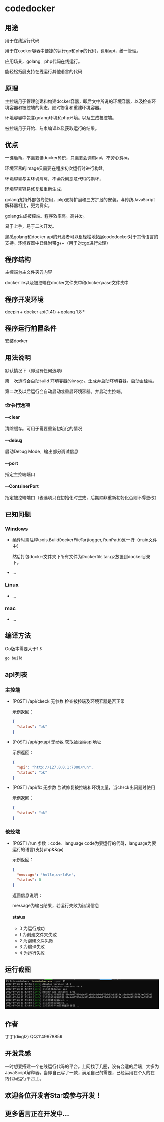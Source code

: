 # codedocker

## 用途

用于在线运行代码

用于在docker容器中便捷的运行go和php的代码，调用api，统一管理。

应用场景，golang、php代码在线运行。

能轻松拓展支持在线运行其他语言的代码

## 原理

主控端用于管理创建和构建docker容器，即后文中所说的环境容器，以及检查环境容器和被控端的状态，随时修复和重建环境容器。

环境容器中包含golang环境和php环境。以及生成被控端。

被控端用于开始、结束编译以及获取运行的结果。

## 优点

一键启动，不需要懂docker知识，只需要会调用api，不劳心费神。

环境容器的image只需要在程序初次运行时进行构建。

环境容器与主环境隔离，不会受到恶意代码的损坏。

环境容器容易修复和重新生成。

golang支持外部包的使用，php支持扩展和三方扩展的安装。与传统JavaScript解释器相比，更为真实。

golang生成被控端。程序效率高。高并发。

易于上手，易于二次开发。

熟悉golang和docker api的开发者可以很轻松地拓展codedocker对于其他语言的支持。环境容器中已经附带g++（用于对cgo进行处理）

## 程序结构

主控端为主文件夹的内容

dockerfile以及被控端在docker文件夹中和docker\base文件夹中

## 程序开发环境

deepin + docker api(1.41) + golang 1.8.*

## 程序运行前置条件

安装docker

## 用法说明

默认情况下（即没有任何选项）

第一次运行会自动build 环境容器的image。生成并启动环境容器。启动主控端。

第二次及以后运行会自动启动或重启环境容器。并启动主控端。

### 命令行选项

#### --clean

清除缓存。可用于需要重新初始化的情况

#### --debug

启动Debug Mode，输出部分调试信息

#### --port

指定主控端端口

#### --ContainerPort

指定被控端端口（该选项只在初始化时生效，后期除非重新初始化否则不得更改）

## 已知问题

### Windows

- 编译时需注释tools.BuildDockerFileTar(logger, RunPath)这一行（main文件中）

  然后打包docker文件夹下所有文件为Dockerfile.tar.gz放置到docker目录下。

- ...

### Linux

- ...

### mac

- ...

## 编译方法

Go版本需要大于1.8

```sh
go build
```

## api列表

### 主控端

- [POST] /api/check 无参数     检查被控端及环境容器是否正常

  示例返回：

  ```json
  {
  	"status": "ok"
  }
  ```

- [POST] /api/getapi   无参数   获取被控端api地址

  示例返回：

  ```json
  {
  	"api": "http://127.0.0.1:7000/run",
  	"status": "ok"
  }
  ```

- [POST] /api/fix    无参数    尝试修复被控端和环境变量，当check出问题时使用

  示例返回：

  ```json
  {
  	"status": "ok"
  }
  ```

### 被控端

- [POST] /run   参数：code、language   code为要运行的代码，language为要运行的语言(支持php&&go)

  示例返回：

  ```json
  {
  	"message": "hello,world\n",
  	"status": 0
  }
  ```

  返回信息说明：

  message为输出结果，若运行失败为错误信息

  #### status

  - 0 为运行成功
  - 1 为创建文件夹失败
  - 2 为创建文件失败
  - 3 为编译失败
  - 4 为运行失败

## 运行截图

![](pic/1.jpg)

## 作者

丁丁(dinglz)  QQ:1149978856

## 开发灵感

一时想要搭建一个在线运行代码的平台。上网找了几圈，没有合适的后端，大多为JavaScript解释器。当即自己写了一款，满足自己的需要，已经运用在个人的在线代码运行平台上。

## 欢迎各位开发者Star或参与开发！

## 更多语言正在开发中...